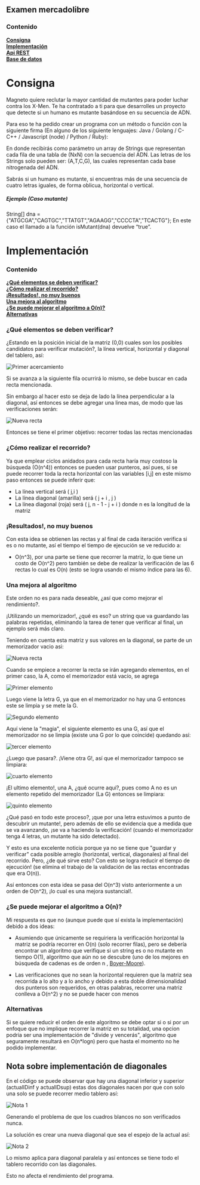  
## Examen mercadolibre
 
### Contenido
**[Consigna](#consigna)**<br>
**[Implementación](#implementación)**<br>
**[Api REST](#troubleshooting)**<br>
**[Base de datos](#compatibility)**<br>
 
# Consigna
Magneto quiere reclutar la mayor cantidad de mutantes para poder luchar
contra los X-Men. Te ha contratado a ti para que desarrolles un proyecto que detecte si un humano es mutante basándose en su secuencia de ADN.
 
Para eso te ha pedido crear un programa con un método o función con la siguiente firma (En
alguno de los siguiente lenguajes: Java / Golang / C-C++ / Javascript (node) / Python / Ruby):
 
En donde recibirás como parámetro un array de Strings que representan cada fila de una tabla de
(NxN) con la secuencia del ADN. Las letras de los Strings solo pueden ser: (A,T,C,G), las cuales
representan cada base nitrogenada del ADN.
 
Sabrás si un humano es mutante, si encuentras más de una secuencia de cuatro letras
iguales, de forma oblicua, horizontal o vertical.
 
##### Ejemplo (Caso mutante)
String[] dna = {"ATGCGA","CAGTGC","TTATGT","AGAAGG","CCCCTA","TCACTG"};
En este caso el llamado a la función isMutant(dna) devuelve “true”.
 
# Implementación
### Contenido
**[¿Qué elementos se deben verificar?](#¿Qué-elementos-se-deben-verificar?)**<br>
**[¿Cómo realizar el recorrido?](#¿Cómo-realizar-el-recorrido?)**<br>
**[¡Resultados!, no muy buenos](#¡Resultados!,-no-muy-buenos)**<br>
**[Una mejora al algoritmo](#Una-mejora-al-algoritmo)**<br>
**[¿Se puede mejorar el algoritmo a O(n)?](#¿Se-puede-mejorar-el-algoritmo-a-O(n)?)**<br>
**[Alternativas](#Alternativas)**<br>
### ¿Qué elementos se deben verificar?
¿Estando en la posición inicial de la matriz (0,0) cuales son los posibles candidatos para verificar mutación?, la línea vertical, horizontal y diagonal del tablero, así:
 
![Primer acercamiento](https://firebasestorage.googleapis.com/v0/b/challengeml-8e9b9.appspot.com/o/1primeraAproximacion.svg?alt=media)
 
Si se avanza a la siguiente fila ocurrirá lo mismo, se debe buscar en cada recta mencionada.
 
Sin embargo al hacer esto se deja de lado la línea perpendicular a la diagonal, así entonces se debe agregar una linea mas, de modo que las verificaciones serán:
 
![Nueva recta](https://firebasestorage.googleapis.com/v0/b/challengeml-8e9b9.appspot.com/o/2pimeraAproximacionSegundo.svg?alt=media)
 
Entonces se tiene el primer objetivo: recorrer todas las rectas mencionadas
 
### ¿Cómo realizar el recorrido?
 
Ya que emplear ciclos anidados para cada recta haría muy costoso la búsqueda (O(n^4)) entonces se pueden usar punteros, así pues, si se puede recorrer toda la recta horizontal con las variables [i,j] en este mismo paso entonces se puede inferir que:
 
- La línea vertical será ( j,i )
- La línea diagonal (amarilla) será ( j + i , j )
- La línea diagonal (roja) será ( j, n - 1 - j + i ) donde n es la longitud de la matriz
 
### ¡Resultados!, no muy buenos
Con esta idea se obtienen las rectas y al final de cada iteración verifica si es o no mutante, así el tiempo el tiempo de ejecución se ve reducido a:
 
- O(n^3), por una parte se tiene que recorrer la matriz, lo que tiene un costo de O(n^2) pero también se debe de realizar la verificación de las 6 rectas lo cual es O(n) (esto se logra usando el mismo índice para las 6).
 
### Una mejora al algoritmo
Este orden no es para nada deseable, ¿así que como mejorar el rendimiento?.
 
¡Utilizando un memorizador!, ¿qué es eso? un string que va guardando las palabras repetidas, eliminando la tarea de tener que verificar al final, un ejemplo será más claro.
 
Teniendo en cuenta esta matriz y sus valores en la diagonal, se parte de un memorizador vacio asi:
 
![Nueva recta](https://firebasestorage.googleapis.com/v0/b/challengeml-8e9b9.appspot.com/o/3diagonalLlena1.svg?alt=media)
 
Cuando se empiece a recorrer la recta se irán agregando elementos, en el primer caso, la A, como el memorizador está vacío, se agrega
 
![Primer elemento](https://firebasestorage.googleapis.com/v0/b/challengeml-8e9b9.appspot.com/o/3diagonalLlena2.svg?alt=media)
 
Luego viene la letra G, ya que en el memorizador no hay una G entonces este se limpia y se mete la G.
 
![Segundo elemento](https://firebasestorage.googleapis.com/v0/b/challengeml-8e9b9.appspot.com/o/3diagonalLlena3.svg?alt=media)
 
Aquí viene la "magia", el siguiente elemento es una G, así que el memorizador no se limpia (existe una G por lo que coincide) quedando así:
 
![tercer elemento](https://firebasestorage.googleapis.com/v0/b/challengeml-8e9b9.appspot.com/o/3diagonalLlena4.svg?alt=media)
 
¿Luego que pasara?. ¡Viene otra G!, así que el memorizador tampoco se limpiara:
 
![cuarto elemento](https://firebasestorage.googleapis.com/v0/b/challengeml-8e9b9.appspot.com/o/3diagonalLlena5.svg?alt=media)
 
¡El ultimo elemento!, una A, ¿qué ocurre aquí?, pues como A no es un elemento repetido del memorizador (La G) entonces se limpiara:
 
![quinto elemento](https://firebasestorage.googleapis.com/v0/b/challengeml-8e9b9.appspot.com/o/3diagonalLlena6.svg?alt=media)
 
 
¿Qué pasó en todo este proceso?, ¡que por una letra estuvimos a punto de descubrir un mutante!, pero además de ello se evidencia que a medida que se va avanzando, ¡se va a haciendo la verificación! (cuando el memorizador tenga 4 letras, un mutante ha sido detectado).
 
Y esto es una excelente noticia porque ya no se tiene que "guardar y verificar" cada posible arreglo (horizontal, vertical, diagonales) al final del recorrido. Pero, ¿de qué sirve esto? Con esto se logra reducir el tiempo de ejecución! (se elimina el trabajo de la validación de las rectas encontradas que era O(n)).
 
Así entonces con esta idea se pasa del O(n^3) visto anteriormente a un orden de O(n^2), ¡lo cual es una mejora sustancial!.
 
### ¿Se puede mejorar el algoritmo a O(n)?
 
Mi respuesta es que no (aunque puede que sí exista la implementación) debido a dos ideas:
 
- Asumiendo que únicamente se requiriera la verificación horizontal la matriz se podría recorrer en O(n) (solo recorrer filas), pero se debería encontrar un algoritmo que verifique si un string es o no mutante en tiempo O(1), algoritmo que aún no se descubre (uno de los mejores en búsqueda de cadenas es de orden n , [Boyer-Moore](https://es.wikipedia.org/wiki/Algoritmo_de_b%C3%BAsqueda_de_cadenas_Boyer-Moore)).
 
- Las verificaciones que no sean la horizontal requieren que la matriz sea recorrida a lo alto y a lo ancho y debido a esta doble dimensionalidad dos punteros son requeridos, en otras palabras, recorrer una matriz conlleva a O(n^2) y no se puede hacer con menos
 
### Alternativas
 
Si se quiere reducir el orden de este algoritmo se debe optar si o si por un enfoque que no implique recorrer la matriz en su totalidad, una opcion podria ser una implementación de "divide y vencerás", algoritmo que seguramente resultará en O(n*logn) pero que hasta el momento no he podido implementar.
 
 
## Nota sobre implementación de diagonales
 
En el código se puede observar que hay una diagonal inferior y superior (actualIDinf y actualIDsup) estas dos diagonales nacen por que con solo una solo se puede recorrer medio tablero así:
 
![Nota 1](https://firebasestorage.googleapis.com/v0/b/challengeml-8e9b9.appspot.com/o/4Nota1.svg?alt=media)
 
Generando el problema de que los cuadros blancos no son verificados nunca.
 
La solución es crear una nueva diagonal que sea el espejo de la actual así:
 
![Nota 2](https://firebasestorage.googleapis.com/v0/b/challengeml-8e9b9.appspot.com/o/4Nota2.svg?alt=media)
 
Lo mismo aplica para diagonal paralela y así entonces se tiene todo el tablero recorrido con las diagonales.
 
Esto no afecta el rendimiento del programa.